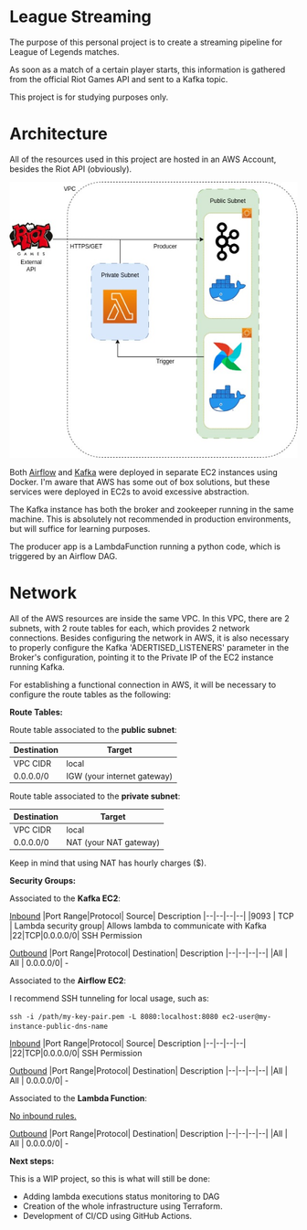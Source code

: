 
# League Streaming

The purpose of this personal project is to create a streaming pipeline for League of Legends matches.

As soon as a match of a certain player starts, this information is gathered from the official Riot Games API and sent to a Kafka topic.

This project is for studying purposes only.

# Architecture
All of the resources used in this project are hosted in an AWS Account, besides the Riot API (obviously).

<p align="center">
  <img src="./architecture.jpg">
</p>                         


Both [Airflow](https://airflow.apache.org/docs/apache-airflow/stable/howto/docker-compose/index.html) and [Kafka](https://developer.confluent.io/quickstart/kafka-docker/?utm_medium=sem&utm_source=google&utm_campaign=ch.sem_br.nonbrand_tp.prs_tgt.dsa_mt.dsa_rgn.latam_lng.eng_dv.all_con.confluent-developer&utm_term=&creative=&device=c&placement=&gad=1&gclid=Cj0KCQjwyLGjBhDKARIsAFRNgW8bZex9Eq4Ujvt_SF17AwMNVQN5Gm49MjGFZvbxt63I5dCX2bXNPwYaAlaAEALw_wcB) were deployed in separate EC2 instances using Docker. I'm aware that AWS has some out of box solutions, but these services were deployed in EC2s to avoid excessive abstraction.

The Kafka instance has both the broker and zookeeper running in the same machine. This is absolutely not recommended in production environments, but will suffice for learning purposes.

The producer app is a LambdaFunction running a python code, which is triggered by an Airflow DAG.

# Network

All of the AWS resources are inside the same VPC. In this VPC, there are 2 subnets, with 2 route tables for each, which provides 2 network connections. Besides configuring the network in AWS, it is also necessary to properly configure the Kafka 'ADERTISED_LISTENERS' parameter in the Broker's configuration, pointing it to the Private IP of the EC2 instance running Kafka.

For establishing a functional connection in AWS, it will be necessary to configure the route tables as the following:

**Route Tables:**

Route table associated to the **public subnet**:

|Destination|Target |
|--|--|
|VPC CIDR   | local  |
|0.0.0.0/0  | IGW (your internet gateway)  |

Route table associated to the **private subnet**:

|Destination|Target |
|--|--|
|VPC CIDR   | local  |
|0.0.0.0/0  | NAT (your NAT gateway)  |

Keep in mind that using NAT has hourly charges ($).

**Security Groups:**

Associated to the **Kafka EC2**:

<ins>Inbound</ins>
|Port Range|Protocol| Source| Description
|--|--|--|--|
|9093 | TCP | Lambda security group| Allows lambda to communicate with Kafka
|22|TCP|0.0.0.0/0| SSH Permission

<ins>Outbound</ins>
|Port Range|Protocol| Destination| Description
|--|--|--|--|
|All | All |   0.0.0.0/0| -

Associated to the **Airflow EC2**:

I recommend  SSH tunneling for local usage, such as:

`ssh -i /path/my-key-pair.pem -L 8080:localhost:8080 ec2-user@my-instance-public-dns-name`

<ins>Inbound</ins>
|Port Range|Protocol| Source| Description
|--|--|--|--|
|22|TCP|0.0.0.0/0| SSH Permission

<ins>Outbound</ins>
|Port Range|Protocol| Destination| Description
|--|--|--|--|
|All | All |   0.0.0.0/0| -

Associated to the **Lambda Function**:

<ins>No inbound rules.</ins>

<ins>Outbound</ins>
|Port Range|Protocol| Destination| Description
|--|--|--|--|
|All | All |   0.0.0.0/0| -

**Next steps:**

This is a WIP project, so this is what will still be done:
- Adding lambda executions status monitoring to DAG
- Creation of the whole infrastructure using Terraform.
- Development of CI/CD using GitHub Actions.
